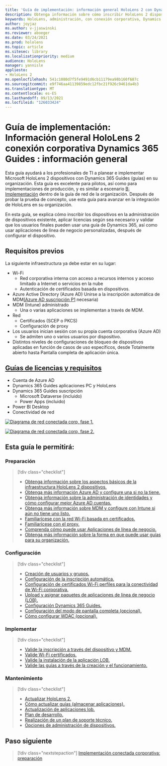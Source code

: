 ```yaml
---
title: 'Guía de implementación: información general HoloLens 2 con Dynamics 365 Guides corporativos'
description: Obtenga información sobre cómo inscribir HoloLens 2 dispositivos con Dynamics 365 Guides a través de una red conectada corporativa.
keywords: HoloLens, administración, con conexión corporativa, Dynamics 365 Guides, AAD, Azure AD, MDM, Mobile Administración de dispositivos
author: joyjaz
ms.author: v-jjaswinski
ms.reviewer: aboeger
ms.date: 03/24/2021
ms.prod: hololens
ms.topic: article
ms.sitesec: library
ms.localizationpriority: medium
audience: HoloLens
manager: yannisle
appliesto:
- HoloLens 2
ms.openlocfilehash: 541c1080d7f5fe9491d6cb11179ea98b160f687c
ms.sourcegitcommit: e9f746aa41139859edc12fbc21f926c9461da4b3
ms.translationtype: MT
ms.contentlocale: es-ES
ms.lasthandoff: 09/13/2021
ms.locfileid: "126033424"
---
```

# <a name="deployment-guide---corporate-connected-hololens-2-with-dynamics-365-guides---overview"></a>Guía de implementación: Información general HoloLens 2 conexión corporativa Dynamics 365 Guides : información general

Esta guía ayudará a los profesionales de TI a planear e implementar Microsoft HoloLens 2 dispositivos con Dynamics 365 Guides (guías) en su organización. Esta guía es excelente para pilotos, así como para implementaciones de producción, y es similar a escenario [B: Implementación](/hololens/common-scenarios#scenario-b-deploy-inside-your-organizations-network) dentro de la guía de red de la organización. Después de probar la prueba de concepto, use esta guía para avanzar en la integración de HoloLens en su organización.

En esta guía, se explica cómo inscribir los dispositivos en la administración de dispositivos existente, aplicar licencias según sea necesario y validar que los usuarios finales pueden usar una guía de Dynamics 365, así como usar aplicaciones de línea de negocio personalizadas, después de configurar el dispositivo. 

## <a name="prerequisites"></a>Requisitos previos

La siguiente infraestructura ya debe estar en su lugar:
- Wi-Fi
    - Red corporativa interna con acceso a recursos internos y acceso limitado a Internet o servicios en la nube
    - Autenticación de certificados basada en dispositivos.
- Azure Active Directory (Azure AD) Unirse a la inscripción automática de MDM[(Azure AD suscripción P1](/azure/active-directory/fundamentals/active-directory-whatis) necesaria)
- MDM (Intune) administrado
    - Una o varias aplicaciones se implementan a través de MDM.
- Red 
    - Certificados (SCEP o PKCS)
    - Configuración de proxy
- Los usuarios inician sesión con su propia cuenta corporativa (Azure AD)
    - Se admiten uno o varios usuarios por dispositivo.
- Distintos niveles de configuraciones de bloqueo de dispositivos aplicadas en función de casos de uso específicos, desde Totalmente abierto hasta Pantalla completa de aplicación única.

## <a name="guides-licensing-and-requirements"></a>[Guías de licencias y requisitos](/dynamics365/mixed-reality/guides/requirements#licensing-and-product-requirements)

- Cuenta de Azure AD
- Dynamics 365 Guides aplicaciones PC y HoloLens
- Dynamics 365 Guides suscripción
    - Microsoft Dataverse (incluido)
    - Power Apps (incluido)
- Power BI Desktop
- Conectividad de red

[![Diagrama de red conectada corp, fase 1. ](./images/deployment-guides-revised-scenario-b-01-1.png)](./images/deployment-guides-revised-scenario-b-01-1.png#lightbox)

[![Diagrama de red conectada corp, fase 2. ](./images/deployment-guides-revised-scenario-b-02-1.png)](./images/deployment-guides-revised-scenario-b-02-1.png#lightbox)

## <a name="in-this-guide-you-will"></a>Esta guía le permitirá:
### <a name="prepare"></a>Preparación
> [!div class="checklist"]
>- [Obtenga información sobre los aspectos básicos de la infraestructura HoloLens 2 dispositivos.](hololens2-corp-connected-prepare.md#infrastructure-essentials)
>- [Obtenga más información Azure AD y configure una si no la tiene.](hololens2-corp-connected-prepare.md#azure-active-directory)
>- [Obtenga información sobre la administración de identidades y cómo configurar mejor Azure AD cuentas.](hololens2-corp-connected-prepare.md#identity-management)
>- [Obtenga más información sobre MDM y configure con Intune si aún no tiene uno listo.](hololens2-corp-connected-prepare.md#mobile-device-management)
>- [Familiarícese con la red Wi-Fi basada en certificados.](hololens2-corp-connected-prepare.md#certificates)
>- [Familiarícese con el proxy.](hololens2-corp-connected-prepare.md#proxy)
>- [Comprenda cómo puede usar Aplicaciones de línea de negocio.](hololens2-corp-connected-prepare.md#line-of-business-apps)
>- [Obtenga más información sobre la forma en que puede usar guías para su organización.](hololens2-corp-connected-prepare.md#guides-playbook)
### <a name="configure"></a>Configuración
> [!div class="checklist"]
>- [Creación de usuarios y grupos.](hololens2-corp-connected-configure.md#azure-users-and-groups)
>- [Configuración de la inscripción automática.](hololens2-corp-connected-configure.md#auto-enrollment-on-hololens-2)
>- [Configuración de certificados Wi-Fi perfiles para la conectividad de Wi-Fi corporativa.](hololens2-corp-connected-configure.md#corporate-wi-fi-connectivity)
>- [Upload y asignar paquetes de aplicaciones de línea de negocio (LOB).](hololens2-corp-connected-configure.md#app-deployment)
>- [Configuración Dynamics 365 Guides.](hololens2-corp-connected-configure.md#setup-guides-application-licenses-dataverse-and-authoring)
>- [Configuración del modo de pantalla completa (opcional).](hololens2-corp-connected-configure.md#optional-kiosk-mode)
>- [Cómo configurar WDAC (opcional).](hololens2-corp-connected-configure.md#optional-wdac)
### <a name="deploy"></a>Implementar
> [!div class="checklist"]
>-  [Valide la inscripción a través del dispositivo y MDM.](hololens2-corp-connected-deploy.md#enrollment-validation)
>-  [Valide Wi-Fi certificados.](hololens2-corp-connected-deploy.md#wi-fi-certificate-validation)
>-  [Valide la instalación de la aplicación LOB.](hololens2-corp-connected-deploy.md#validate-lob-app-install)
>-  [Valide las guías a través de la creación y el funcionamiento.](hololens2-corp-connected-deploy.md#validate-dynamics-365-guides)
### <a name="maintain"></a>Mantenimiento
> [!div class="checklist"]
>- [Actualizar HoloLens 2.](hololens2-corp-connected-maintain.md#update-hololens)
>- [Cómo actualizar guías (almacenar aplicaciones).](hololens2-corp-connected-maintain.md#how-to-update-dynamics-365-guides-and-other-store-apps)
>- [Actualización de aplicaciones lob.](hololens2-corp-connected-maintain.md#how-to-update-lob-apps) 
>- [Plan de desarrollo.](hololens2-corp-connected-maintain.md#development-plan) 
>- [Realización de un plan de soporte técnico.](hololens2-corp-connected-maintain.md#support-plan)
>- [Opciones de administración de dispositivos.](hololens2-corp-connected-maintain.md#device-management)

## <a name="next-step"></a>Paso siguiente 
> [!div class="nextstepaction"]
> [Implementación conectada corporativa: preparación](hololens2-corp-connected-prepare.md)
